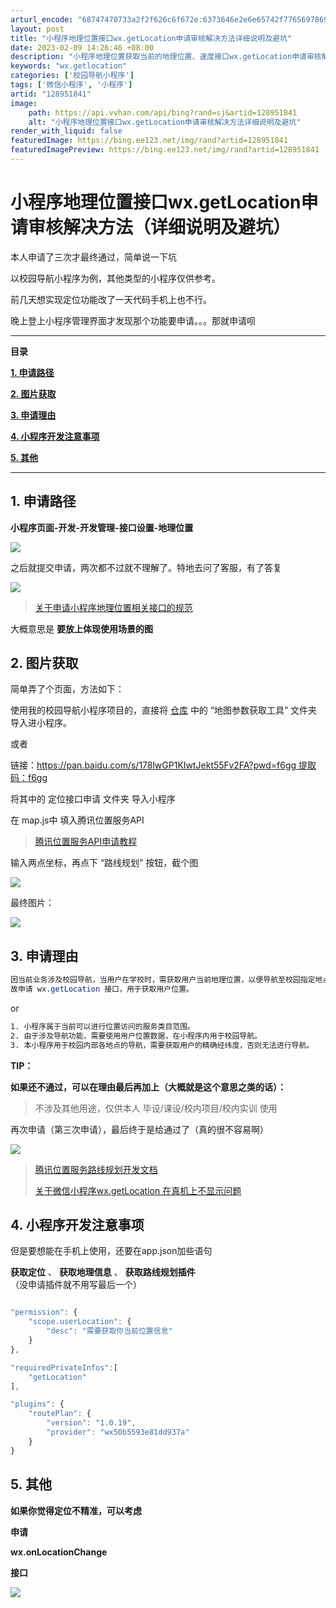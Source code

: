 ```yaml
---
arturl_encode: "68747470733a2f2f626c6f672e:6373646e2e6e65742f77656978696e5f34353934303336392f:61727469636c652f64657461696c732f313238393531383431"
layout: post
title: "小程序地理位置接口wx.getLocation申请审核解决方法详细说明及避坑"
date: 2023-02-09 14:26:46 +08:00
description: "小程序地理位置获取当前的地理位置、速度接口wx.getLocation申请审核解决方法（详细说明及避"
keywords: "wx.getlocation"
categories: ['校园导航小程序']
tags: ['微信小程序', '小程序']
artid: "128951841"
image:
    path: https://api.vvhan.com/api/bing?rand=sj&artid=128951841
    alt: "小程序地理位置接口wx.getLocation申请审核解决方法详细说明及避坑"
render_with_liquid: false
featuredImage: https://bing.ee123.net/img/rand?artid=128951841
featuredImagePreview: https://bing.ee123.net/img/rand?artid=128951841
---
```


# 小程序地理位置接口wx.getLocation申请审核解决方法（详细说明及避坑）

本人申请了三次才最终通过，简单说一下坑

以校园导航小程序为例，其他类型的小程序仅供参考。

前几天想实现定位功能改了一天代码手机上也不行。

晚上登上小程序管理界面才发现那个功能要申请。。。那就申请呗

---

**目录**

**[1. 申请路径](#1.%20%E7%94%B3%E8%AF%B7%E8%B7%AF%E5%BE%84)**

**[2. 图片获取](#2.%20%E5%9B%BE%E7%89%87%E8%8E%B7%E5%8F%96)**

**[3. 申请理由](#3.%20%E7%94%B3%E8%AF%B7%E7%90%86%E7%94%B1)**

**[4. 小程序开发注意事项](#4.%20%E5%B0%8F%E7%A8%8B%E5%BA%8F%E5%BC%80%E5%8F%91%E6%B3%A8%E6%84%8F%E4%BA%8B%E9%A1%B9)**

**[5. 其他](#5.%20%E5%85%B6%E4%BB%96)**

---

## 1. 申请路径

**小程序页面-开发-开发管理-接口设置-地理位置**

![](https://i-blog.csdnimg.cn/blog_migrate/563e7ce578b8203bbce5041080d89528.png)

之后就提交申请，两次都不过就不理解了。特地去问了客服，有了答复

![](https://i-blog.csdnimg.cn/blog_migrate/2854a11715643b9ffc13b94bbfd980e7.png)

> [关于申请小程序地理位置相关接口的规范](https://developers.weixin.qq.com/community/develop/doc/000646718d40a08a65ed1e2175bc09 "关于申请小程序地理位置相关接口的规范")

大概意思是
**要放上体现使用场景的图**

## 2. 图片获取

简单弄了个页面，方法如下：

使用我的校园导航小程序项目的，直接将
[仓库](https://gitee.com/talmudmaster/GLU-Campus-Guide "仓库")
中的 “地图参数获取工具” 文件夹 导入进小程序。

或者

链接：https://pan.baidu.com/s/178lwGP1KIwtJekt55Fv2FA?pwd=f6gg 提取码：f6gg

将其中的 定位接口申请 文件夹 导入小程序

在 map.js中 填入腾讯位置服务API

> [腾讯位置服务API申请教程](https://blog.csdn.net/weixin_45940369/article/details/130529860 "腾讯位置服务API申请教程")

输入两点坐标，再点下 “路线规划” 按钮，截个图

![](https://i-blog.csdnimg.cn/blog_migrate/103383b13592cb7dea9b0e57ac07037d.png)

最终图片：

![](https://i-blog.csdnimg.cn/blog_migrate/233c6531342640e2ffad81a4ba12fc93.jpeg)

## 3. 申请理由

```css
因当前业务涉及校园导航，当用户在学校时，需获取用户当前地理位置，以便导航至校园指定地点。
故申请 wx.getLocation 接口，用于获取用户位置。
```

or

```css
1. 小程序属于当前可以进行位置访问的服务类目范围。
2. 由于涉及导航功能，需要使用用户位置数据，在小程序内用于校园导航。
3. 本小程序用于校园内部各地点的导航，需要获取用户的精确经纬度，否则无法进行导航。
```

**TIP：**

**如果还不通过，可以在理由最后再加上（大概就是这个意思之类的话）：**

> 不涉及其他用途，仅供本人 毕设/课设/校内项目/校内实训 使用

再次申请（第三次申请），最后终于是给通过了（真的很不容易啊）

![](https://i-blog.csdnimg.cn/blog_migrate/7ec7014d4e2b211c19324ca94e98dbda.png)

> [腾讯位置服务路线规划开发文档](https://mp.weixin.qq.com/wxopen/plugindevdoc?appid=wx50b5593e81dd937a&token=&lang=zh_CN "腾讯位置服务路线规划开发文档")
>   
>   
> [关于微信小程序wx.getLocation 在真机上不显示问题](https://blog.csdn.net/weixin_59556897/article/details/126995582 "关于微信小程序wx.getLocation 在真机上不显示问题")

## 4. 小程序开发注意事项

但是要想能在手机上使用，还要在app.json加些语句

**获取定位**
、
**获取地理信息**
、
**获取路线规划插件**
（没申请插件就不用写最后一个）

```javascript

"permission": {
    "scope.userLocation": {
        "desc": "需要获取你当前位置信息"
    }
},

"requiredPrivateInfos":[
    "getLocation"
],

"plugins": {
    "routePlan": {
        "version": "1.0.19",
        "provider": "wx50b5593e81dd937a"
    }
}

```

## 5. 其他

**如果你觉得定位不精准，可以考虑**

**申请**

**wx.onLocationChange**

**接口**

![](https://i-blog.csdnimg.cn/blog_migrate/9c1e50c8424859bda4090648c52b1144.png)